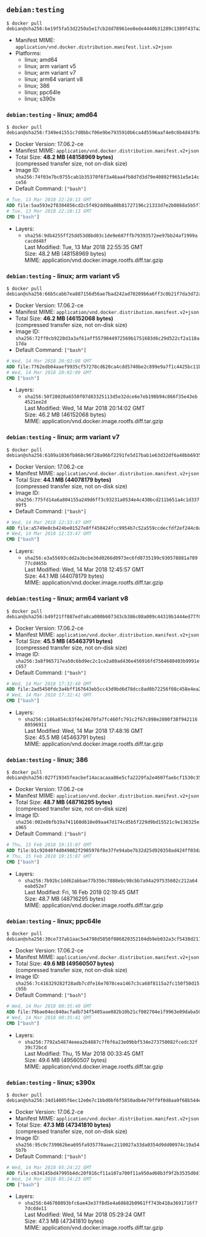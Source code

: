 ## `debian:testing`

```console
$ docker pull debian@sha256:be19f5fa53d2250a5e17cb2dd78961ee8ede4440b31289c1389f437a2ebf0112
```

-	Manifest MIME: `application/vnd.docker.distribution.manifest.list.v2+json`
-	Platforms:
	-	linux; amd64
	-	linux; arm variant v5
	-	linux; arm variant v7
	-	linux; arm64 variant v8
	-	linux; 386
	-	linux; ppc64le
	-	linux; s390x

### `debian:testing` - linux; amd64

```console
$ docker pull debian@sha256:f349e41551c7d0bbcf06e9be7935910b6ca4d5596aaf4e0c0b4d43f9a0979e27
```

-	Docker Version: 17.06.2-ce
-	Manifest MIME: `application/vnd.docker.distribution.manifest.v2+json`
-	Total Size: **48.2 MB (48158969 bytes)**  
	(compressed transfer size, not on-disk size)
-	Image ID: `sha256:74f03e7bc0755cab1b35370f6f3a46aa4fb8d7d3d79e40892f9651e5e14cce56`
-	Default Command: `["bash"]`

```dockerfile
# Tue, 13 Mar 2018 22:28:13 GMT
ADD file:5aa593e2f8304856cd2c5f492dd9ba80b81727196c21333d7e2b0868a5b5f703 in / 
# Tue, 13 Mar 2018 22:28:13 GMT
CMD ["bash"]
```

-	Layers:
	-	`sha256:9db4255ff25dd53d8bd03c1de9e687ffb79393572ee97bb24af1999acacdd48f`  
		Last Modified: Tue, 13 Mar 2018 22:55:35 GMT  
		Size: 48.2 MB (48158969 bytes)  
		MIME: application/vnd.docker.image.rootfs.diff.tar.gzip

### `debian:testing` - linux; arm variant v5

```console
$ docker pull debian@sha256:66b5cabb7ea887156d56ae7bad242ad70209b6a6ff3c0b21f7da3d72aa4bf172
```

-	Docker Version: 17.06.2-ce
-	Manifest MIME: `application/vnd.docker.distribution.manifest.v2+json`
-	Total Size: **46.2 MB (46152068 bytes)**  
	(compressed transfer size, not on-disk size)
-	Image ID: `sha256:72ff0cb9220d3a3af61aff5579844972569b1751683d6c29d522cf2a118a17da`
-	Default Command: `["bash"]`

```dockerfile
# Wed, 14 Mar 2018 20:02:08 GMT
ADD file:7762edb04aaef9935cf57278cd620ca4cdd5740be2c899e9a7f1c4425bc11b4c in / 
# Wed, 14 Mar 2018 20:02:09 GMT
CMD ["bash"]
```

-	Layers:
	-	`sha256:50f28020a6550f07d83325113d5e32dce6e7eb198b94c866f35e43eb4521ee2d`  
		Last Modified: Wed, 14 Mar 2018 20:14:02 GMT  
		Size: 46.2 MB (46152068 bytes)  
		MIME: application/vnd.docker.image.rootfs.diff.tar.gzip

### `debian:testing` - linux; arm variant v7

```console
$ docker pull debian@sha256:6109a1036fb868c96f28a96bf2291fe5d17bab1e63d32df6a48bb693544aed22
```

-	Docker Version: 17.06.2-ce
-	Manifest MIME: `application/vnd.docker.distribution.manifest.v2+json`
-	Total Size: **44.1 MB (44078179 bytes)**  
	(compressed transfer size, not on-disk size)
-	Image ID: `sha256:775fd14a6a804155a249d6ff3c93231a0534e4c430bcd211b651a4c1d33799f5`
-	Default Command: `["bash"]`

```dockerfile
# Wed, 14 Mar 2018 12:33:47 GMT
ADD file:a5749e8cb424be01527e8ff450424fcc9954b7c52a559ccdecfdf2ef244c0a92 in / 
# Wed, 14 Mar 2018 12:33:47 GMT
CMD ["bash"]
```

-	Layers:
	-	`sha256:e3a55693cdd2a3bcbe36d0266d0973ec6fd8735199c930578881a70977cd465b`  
		Last Modified: Wed, 14 Mar 2018 12:45:57 GMT  
		Size: 44.1 MB (44078179 bytes)  
		MIME: application/vnd.docker.image.rootfs.diff.tar.gzip

### `debian:testing` - linux; arm64 variant v8

```console
$ docker pull debian@sha256:b49f21ff887edfa8ca000b6073d3cb386c08a009c44319b1444ed77f05102f1b
```

-	Docker Version: 17.06.2-ce
-	Manifest MIME: `application/vnd.docker.distribution.manifest.v2+json`
-	Total Size: **45.5 MB (45463791 bytes)**  
	(compressed transfer size, not on-disk size)
-	Image ID: `sha256:3a8f965717ea50c6bd9ec2c1ce2a80ad436e456916fd7564680403b9991ec657`
-	Default Command: `["bash"]`

```dockerfile
# Wed, 14 Mar 2018 17:32:40 GMT
ADD file:2ad5450fdc3a4bff167643eb5cc43d9bd6d78dcc8ad0b72256f08c458e4ea2f8 in / 
# Wed, 14 Mar 2018 17:32:41 GMT
CMD ["bash"]
```

-	Layers:
	-	`sha256:c186a854c83f4e24670fa7fc460fc791c2f67c898e2800f38f94211680596911`  
		Last Modified: Wed, 14 Mar 2018 17:48:16 GMT  
		Size: 45.5 MB (45463791 bytes)  
		MIME: application/vnd.docker.image.rootfs.diff.tar.gzip

### `debian:testing` - linux; 386

```console
$ docker pull debian@sha256:027f19345feacbef14acacaaa86e5cfa2229fa2e4607faebcf1530c353b2524f
```

-	Docker Version: 17.06.2-ce
-	Manifest MIME: `application/vnd.docker.distribution.manifest.v2+json`
-	Total Size: **48.7 MB (48716295 bytes)**  
	(compressed transfer size, not on-disk size)
-	Image ID: `sha256:002e0bfb19a741160d610e09aa47d174cd5b5f229d9bd15521c9e136325ea965`
-	Default Command: `["bash"]`

```dockerfile
# Thu, 15 Feb 2018 19:15:07 GMT
ADD file:b1c92040f4d049082f2985976f8e37fe94abe7b32d25d920358ad424ff03dada in / 
# Thu, 15 Feb 2018 19:15:07 GMT
CMD ["bash"]
```

-	Layers:
	-	`sha256:7b92bc1dd62abbae77b356c7888ebc98cbb7a94a297535602c212a64eabd52e7`  
		Last Modified: Fri, 16 Feb 2018 02:19:45 GMT  
		Size: 48.7 MB (48716295 bytes)  
		MIME: application/vnd.docker.image.rootfs.diff.tar.gzip

### `debian:testing` - linux; ppc64le

```console
$ docker pull debian@sha256:30ce737ab1aac5e4798d5850f086820352104db9eb032a3cf5438d2112a061d5
```

-	Docker Version: 17.06.2-ce
-	Manifest MIME: `application/vnd.docker.distribution.manifest.v2+json`
-	Total Size: **49.6 MB (49560507 bytes)**  
	(compressed transfer size, not on-disk size)
-	Image ID: `sha256:7c416329282f28adb7cdfe16e7078cea1467c3ca68f8115a2fc150f50d15cb5b`
-	Default Command: `["bash"]`

```dockerfile
# Wed, 14 Mar 2018 00:35:40 GMT
ADD file:79bae04ec840acfadb734f5405aae082b10b21cf002704e1f9963e09daba5065 in / 
# Wed, 14 Mar 2018 00:35:41 GMT
CMD ["bash"]
```

-	Layers:
	-	`sha256:7792a54874eeea2b4887c7f6f6a23e09bbf534e273750082fcedc32f39c72bcd`  
		Last Modified: Thu, 15 Mar 2018 00:33:45 GMT  
		Size: 49.6 MB (49560507 bytes)  
		MIME: application/vnd.docker.image.rootfs.diff.tar.gzip

### `debian:testing` - linux; s390x

```console
$ docker pull debian@sha256:34d14005f6ec12e0e7c1bbd0bf6f5850adb4e79ff9f0d8aa9f68b544e1067dc6
```

-	Docker Version: 17.06.2-ce
-	Manifest MIME: `application/vnd.docker.distribution.manifest.v2+json`
-	Total Size: **47.3 MB (47341810 bytes)**  
	(compressed transfer size, not on-disk size)
-	Image ID: `sha256:95c0c739062bea695fa935770aaec2110027a33da0354d9dd00974c19a545b7b`
-	Default Command: `["bash"]`

```dockerfile
# Wed, 14 Mar 2018 05:24:22 GMT
ADD file:c634145bd47995b4dc20f816cf11a107a700f11a950ad60b3f9f2b3535d0d194 in / 
# Wed, 14 Mar 2018 05:24:23 GMT
CMD ["bash"]
```

-	Layers:
	-	`sha256:646708093bfc6ae43e37f8d5e4a68682b0961ff743b418a3691716f77dcdde11`  
		Last Modified: Wed, 14 Mar 2018 05:29:24 GMT  
		Size: 47.3 MB (47341810 bytes)  
		MIME: application/vnd.docker.image.rootfs.diff.tar.gzip
